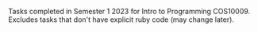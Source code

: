 Tasks completed in Semester 1 2023 for Intro to Programming COS10009. Excludes tasks that don't have explicit ruby code (may change later). 
